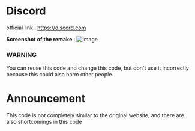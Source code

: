 # Discord
official link : https://discord.com

**Screenshot of the remake :**
![image](https://github.com/vtxcommunity/discord-remake/assets/150561267/a8577826-dcfe-4e32-b114-1157aaab4cad)

<h3>WARNING</h3>
You can reuse this code and change this code, but don't use it incorrectly because this could also harm other people.

# Announcement
This code is not completely similar to the original website, and there are also shortcomings in this code
